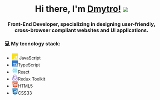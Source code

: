 <h1 align="center">Hi there, I'm <a href="" target="_blank">Dmytro!</a> 
<img src="https://github.com/blackcater/blackcater/raw/main/images/Hi.gif" height="32"/></h1>
<h3 align="center">Front-End Developer, specializing in designing user-friendly, cross-browser compliant websites and UI applications.</h3>
<h3>💻 My tecnology stack:</h3>
<ul>
  <li><img src="img/javascript-color.svg" height="20"/> JavaScript</li>
  <li><img src="img/typescript-color.svg" height="20"/>TypeScript</li>
  <li><img src="img/react-color.svg" height="20"/>React</li>
  <li><img src="img/redux-color.svg" height="20"/>Redux Toolkit</li>
  <li><img src="img/html5-color.svg" height="20"/>HTML5</li>
  <li><img src="img/css3-color.svg" height="20"/>CSS33</li>
</ul>

